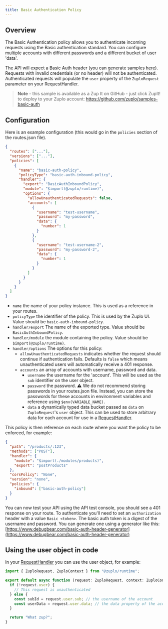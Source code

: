 ```yaml
---
title: Basic Authentication Policy
---
```


## Overview

The Basic Authentication policy allows you to authenticate incoming requests
using the Basic authentication standard. You can configure multiple accounts
with different passwords and a different bucket of user 'data'.

The API will expect a Basic Auth header (you can generate samples
[here](https://www.debugbear.com/basic-auth-header-generator)). Requests with
invalid credentials (or no header) will not be authenticated. Authenticated
requests will populate the `user` property of the `ZuploRequest` parameter on
your RequestHandler.

> **Note** - this sample is available as a Zup It on GitHub - just click ZupIt!
> to deploy to your Zuplo account: https://github.com/zuplo/samples-basic-auth

## Configuration

Here is an example configuration (this would go in the `policies` section of the
routes.json file).

```json
{
  "routes": ["..."],
  "versions": ["..."],
  "policies": [
    {
      "name": "basic-auth-policy",
      "policyType": "basic-auth-inbound-policy",
      "handler": {
        "export": "BasicAuthInboundPolicy",
        "module": "$import(@zuplo/runtime)",
        "options": {
          "allowUnauthenticatedRequests": false,
          "accounts": [
            {
              "username": "test-username",
              "password": "my-password",
              "data": {
                "number": 1
              }
            },
            {
              "username": "test-username-2",
              "password": "my-password-2",
              "data": {
                "number": 1
              }
            }
          ]
        }
      }
    }
  ]
}
```

- `name` the name of your policy instance. This is used as a reference in your
  routes.
- `policyType` the identifier of the policy. This is used by the Zuplo UI. Value
  should be `basic-auth-inbound-policy`.
- `handler/export` The name of the exported type. Value should be
  `BasicAuthInboundPolicy`.
- `handler/module` the module containing the policy. Value should be
  `$import(@zuplo/runtime)`.
- `handler/options` The options for this policy:
  - `allowUnauthenticatedRequests` indicates whether the request should continue
    if authentication fails. Defaults is `false` which means unauthenticated
    users will automatically receive a 401 response.
  - `accounts` an array of accounts with username, password and data.
    - `username` the username for the 'account'. This will be used as the `sub`
      identifier on the user object.
    - `password` the password. ⚠️ We do not recommend storing passwords in your
      routes.json file. Instead, you can store the passwords for these accounts
      in environment variables and reference using `$env(VARIABLE_NAME)`.
    - `data` a dynamically typed data bucket passed as `data` on
      `ZuploRequest`'s `user` object. This can be used to store arbitrary data
      for each account for use in a
      [RequestHandler](/docs/reference/request-handler).

This policy is then reference on each route where you want the policy to be
enforced, for example:

```json
{
  "path": "/products/:123",
  "methods": ["POST"],
  "handler": {
    "module": "$import(./modules/products)",
    "export": "postProducts"
  },
  "corsPolicy": "None",
  "version": "none",
  "policies": {
    "inbound": ["basic-auth-policy"]
  }
}
```

You can now test your API using the API test console, you should see a 401
response on your route. To authenticate you'll need to set an `authorization`
header with a value `Basic <token>`. The basic auth token is a digest of the
username and password. You can generate one using a generator like this:
[https://www.debugbear.com/basic-auth-header-generator](https://www.debugbear.com/basic-auth-header-generator)

## Using the user object in code

In your [RequestHandler](/docs/reference/request-handler) you can use the user
object, for example:

```ts
import { ZuploRequest, ZuploContext } from "@zuplo/runtime";

export default async function (request: ZuploRequest, context: ZuploContext) {
  if (!request.user) {
    // This request is unauthenticated
  } else {
    const subId = request.user.sub; // the username of the account
    const userData = request.user.data; // the data property of the account
  }

  return "What zup?";
}
```
